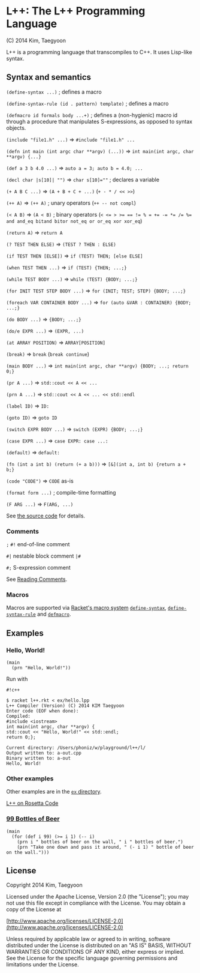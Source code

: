 # L++: The L++ Programming Language #

(C) 2014 Kim, Taegyoon

L++ is a programming language that transcompiles to C++. It uses Lisp-like syntax.

## Syntax and semantics ##
`(define-syntax ...)` ; defines a macro

`(define-syntax-rule (id . pattern) template)` ; defines a macro

`(defmacro id formals body ...+)` ; defines a (non-hygienic) macro id through a procedure that manipulates S-expressions, as opposed to syntax objects.

`(include "file1.h" ...)` => `#include "file1.h" ...`

`(defn int main (int argc char **argv) (...))` => `int main(int argc, char **argv) {...}`

`(def a 3 b 4.0 ...)` => `auto a = 3; auto b = 4.0; ...`

`(decl char |s[10]| "")` => `char s[10]=""` ; declares a variable

`(+ A B C ...)` => `(A + B + C + ...)` (`+ - * / << >>`)

`(++ A)` => `(++ A)` ; unary operators (`++ -- not compl`)

`(< A B)` => `(A < B)` ; binary operators (`< <= > >= == != % = += -= *= /= %= and and_eq bitand bitor not_eq or or_eq xor xor_eq`)

`(return A)` => `return A`

`(? TEST THEN ELSE)` => `(TEST ? THEN : ELSE)`

`(if TEST THEN [ELSE])` => `if (TEST) THEN; [else ELSE]`

`(when TEST THEN ...)` => `if (TEST) {THEN; ...;}`

`(while TEST BODY ...)` => `while (TEST) {BODY; ...;}`

`(for INIT TEST STEP BODY ...)` => `for (INIT; TEST; STEP) {BODY; ...;}`

`(foreach VAR CONTAINER BODY ...)` => `for (auto &VAR : CONTAINER) {BODY; ...;}`

`(do BODY ...)` => `{BODY; ...;}`

`(do/e EXPR ...)` => `(EXPR, ...)`

`(at ARRAY POSITION)` => `ARRAY[POSITION]`

`(break)` => `break` (`break continue`)

`(main BODY ...)` => `int main(int argc, char **argv) {BODY; ...; return 0;}`

`(pr A ...)` => `std::cout << A << ...`

`(prn A ...)` => `std::cout << A << ... << std::endl`

`(label ID)` => `ID:`

`(goto ID)` => `goto ID`

`(switch EXPR BODY ...)` => `switch (EXPR) {BODY; ...;}`

`(case EXPR ...)` => `case EXPR: case ...:`

`(default)` => `default:`

`(fn (int a int b) (return (+ a b)))` => `[&](int a, int b) {return a + b;}`

`(code "CODE")` => `CODE` as-is

`(format form ...)` ; compile-time formatting

`(F ARG ...)` => `F(ARG, ...)`

See [the source code](https://bitbucket.org/ktg/l/src) for details.

### Comments ###
`;` `#!` end-of-line comment

`#|` nestable block comment `|#`

`#;` S-expression comment

See [Reading Comments](http://docs.racket-lang.org/reference/reader.html?q=%23%7C&q=comment#%28part._parse-comment%29).

### Macros ###
Macros are supported via [Racket's macro system](http://docs.racket-lang.org/guide/macros.html) [`define-syntax`](http://docs.racket-lang.org/reference/define.html?q=define-syntax#%28form._%28%28lib._racket%2Fprivate%2Fbase..rkt%29._define-syntax%29%29), [`define-syntax-rule`](http://docs.racket-lang.org/search/index.html?q=define-syntax-rule&q=define-syntax-rule&q=set-add%21&q=define-syntax&q=set&q=append&q=list-append&q=for&q=define-syntax) and [`defmacro`](http://docs.racket-lang.org/compatibility/defmacro.html).

## Examples ##
### Hello, World! ###
```
(main
  (prn "Hello, World!"))
```

Run with

```
#!c++

$ racket l++.rkt < ex/hello.lpp
L++ Compiler (Version) (C) 2014 KIM Taegyoon
Enter code (EOF when done):
Compiled:
#include <iostream>
int main(int argc, char **argv) {
std::cout << "Hello, World!" << std::endl;
return 0;};

Current directory: /Users/phoniz/w/playground/l++/l/
Output written to: a-out.cpp
Binary written to: a-out
Hello, World!
```

### Other examples ###

Other examples are in the [`ex` directory](https://bitbucket.org/ktg/l/src).

[L++ on Rosetta Code](http://rosettacode.org/wiki/L++)

### [99 Bottles of Beer](http://en.wikipedia.org/wiki/99_Bottles_of_Beer) ###
```
(main
  (for (def i 99) (>= i 1) (-- i)
    (prn i " bottles of beer on the wall, " i " bottles of beer.")
    (prn "Take one down and pass it around, " (- i 1) " bottle of beer on the wall.")))
```

## License ##

   Copyright 2014 Kim, Taegyoon

   Licensed under the Apache License, Version 2.0 (the "License");
   you may not use this file except in compliance with the License.
   You may obtain a copy of the License at

   [http://www.apache.org/licenses/LICENSE-2.0](http://www.apache.org/licenses/LICENSE-2.0)

   Unless required by applicable law or agreed to in writing, software
   distributed under the License is distributed on an "AS IS" BASIS,
   WITHOUT WARRANTIES OR CONDITIONS OF ANY KIND, either express or implied.
   See the License for the specific language governing permissions and
   limitations under the License.
